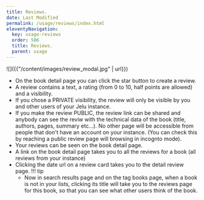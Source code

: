 ```yaml
---
title: Reviews.
date: Last Modified 
permalink: /usage/reviews/index.html
eleventyNavigation:
  key: usage-reviews
  order: 506
  title: Reviews.
  parent: usage
---
```


![]({{"/content/images/review_modal.jpg" | url}})


* On the book detail page you can click the star button to create a review.
* A review contains a text, a rating (from 0 to 10, half points are allowed) and a visibility.
* If you chose a PRIVATE visibility, the review will only be visible by you and other users of your Jelu instance.
* If you make the review PUBLIC, the review link can be shared and anybody can see the reviw with the technical data of the book (title, authors, pages, summary etc...). No other page will be accessible from people that don't have an account on your instance. (You can check this by reaching a public review page will browsing in incognto mode).
* Your reviews can be seen on the book detail page.
* A link on the book detail page takes you to all the reviews for a book (all reviews from your instance)
* Clicking the date url on a review card takes you to the detail review page.
!!! tip
    * Now in search results page and on the tag books page, when a book is not in your lists, clicking its title will take you to the reviews page for this book, so that you can see what other users think of the book.